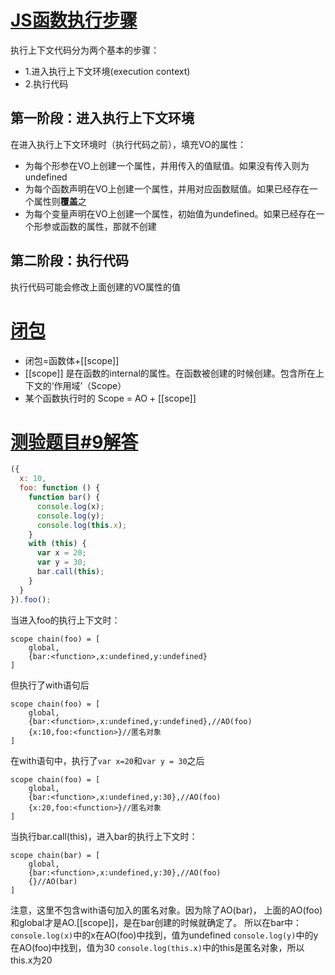 [JS函数执行步骤](http://dmitrysoshnikov.com/ecmascript/chapter-2-variable-object/#phases-of-processing-the-context-code)
====

执行上下文代码分为两个基本的步骤：
- 1.进入执行上下文环境(execution context)
- 2.执行代码

第一阶段：进入执行上下文环境
----

在进入执行上下文环境时（执行代码之前），填充VO的属性：

- 为每个形参在VO上创建一个属性，并用传入的值赋值。如果没有传入则为undefined
- 为每个函数声明在VO上创建一个属性，并用对应函数赋值。如果已经存在一个属性则**覆盖**之
- 为每个变量声明在VO上创建一个属性，初始值为undefined。如果已经存在一个形参或函数的属性，那就不创建

第二阶段：执行代码
----

执行代码可能会修改上面创建的VO属性的值

[闭包](http://dmitrysoshnikov.com/ecmascript/chapter-4-scope-chain/#function-life-cycle)
====

- 闭包=函数体+[[scope]]
- [[scope]] 是在函数的internal的属性。在函数被创建的时候创建。包含所在上下文的‘作用域’（Scope）
- 某个函数执行时的 Scope = AO + [[scope]]


[测验题目#9解答](http://dmitrysoshnikov.com/ecmascript/the-quiz/)
====

```javascript
({
  x: 10,
  foo: function () {
    function bar() {
      console.log(x);
      console.log(y);
      console.log(this.x);
    }
    with (this) {
      var x = 20;
      var y = 30;
      bar.call(this);
    }
  }
}).foo();
```

当进入foo的执行上下文时：
```
scope chain(foo) = [
	global,
	{bar:<function>,x:undefined,y:undefined}
]
```
但执行了with语句后
```
scope chain(foo) = [
	global,
	{bar:<function>,x:undefined,y:undefined},//AO(foo)
	{x:10,foo:<function>}//匿名对象
]
```
在with语句中，执行了`var x=20`和`var y = 30`之后
```
scope chain(foo) = [
	global,
	{bar:<function>,x:undefined,y:30},//AO(foo)
	{x:20,foo:<function>}//匿名对象
]
```
当执行bar.call(this)，进入bar的执行上下文时：
```
scope chain(bar) = [
	global,
	{bar:<function>,x:undefined,y:30},//AO(foo)
	{}//AO(bar)
]
```
注意，这里不包含with语句加入的匿名对象。因为除了AO(bar)，
上面的AO(foo)和global才是AO.[[scope]]，是在bar创建的时候就确定了。
所以在bar中：
`console.log(x)`中的x在AO(foo)中找到，值为undefined
`console.log(y)`中的y在AO(foo)中找到，值为30
`console.log(this.x)`中的this是匿名对象，所以this.x为20
